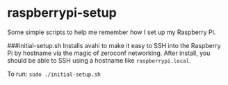 raspberrypi-setup
=================

Some simple scripts to help me remember how I set up my Raspberry Pi.

###initial-setup.sh
Installs avahi to make it easy to SSH into the Raspberry Pi by hostname via the magic of zeroconf networking. After
install, you should be able to SSH using a hostname like `raspberrypi.local`.

To run: `sudo ./initial-setup.sh`
